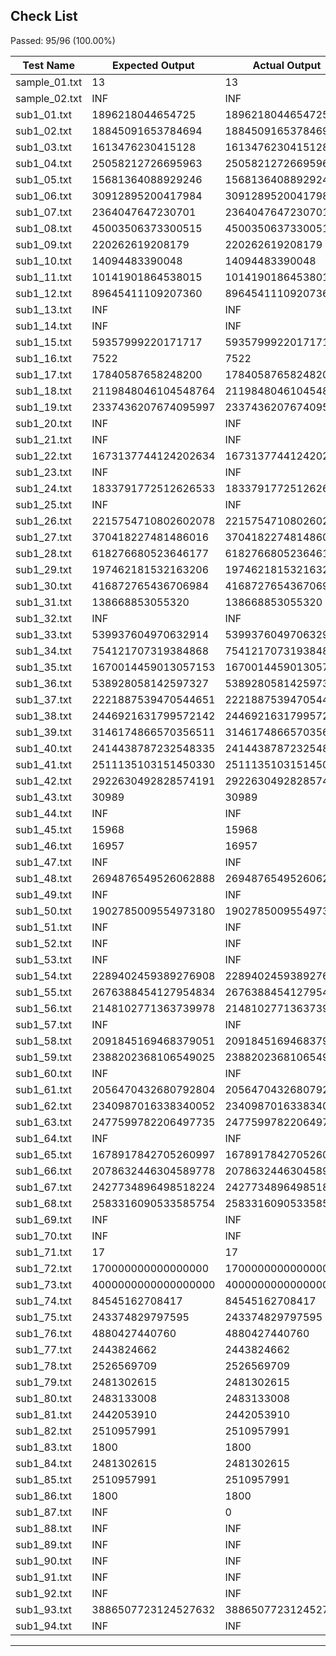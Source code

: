 ## Check List

Passed: 95/96 (100.00%)

| Test Name       | Expected Output | Actual Output | Result |
|-----------------|-----------------|---------------|--------|
| sample_01.txt   | 13              | 13            | PASS |
| sample_02.txt   | INF             | INF           | PASS |
| sub1_01.txt     | 1896218044654725 | 1896218044654725 | PASS |
| sub1_02.txt     | 18845091653784694 | 18845091653784694 | PASS |
| sub1_03.txt     | 1613476230415128 | 1613476230415128 | PASS |
| sub1_04.txt     | 25058212726695963 | 25058212726695963 | PASS |
| sub1_05.txt     | 15681364088929246 | 15681364088929246 | PASS |
| sub1_06.txt     | 30912895200417984 | 30912895200417984 | PASS |
| sub1_07.txt     | 2364047647230701 | 2364047647230701 | PASS |
| sub1_08.txt     | 45003506373300515 | 45003506373300515 | PASS |
| sub1_09.txt     | 220262619208179 | 220262619208179 | PASS |
| sub1_10.txt     | 14094483390048  | 14094483390048 | PASS |
| sub1_11.txt     | 10141901864538015 | 10141901864538015 | PASS |
| sub1_12.txt     | 89645411109207360 | 89645411109207360 | PASS |
| sub1_13.txt     | INF             | INF           | PASS |
| sub1_14.txt     | INF             | INF           | PASS |
| sub1_15.txt     | 59357999220171717 | 59357999220171717 | PASS |
| sub1_16.txt     | 7522            | 7522          | PASS |
| sub1_17.txt     | 17840587658248200 | 17840587658248200 | PASS |
| sub1_18.txt     | 2119848046104548764 | 2119848046104548764 | PASS |
| sub1_19.txt     | 2337436207674095997 | 2337436207674095997 | PASS |
| sub1_20.txt     | INF             | INF           | PASS |
| sub1_21.txt     | INF             | INF           | PASS |
| sub1_22.txt     | 1673137744124202634 | 1673137744124202634 | PASS |
| sub1_23.txt     | INF             | INF           | PASS |
| sub1_24.txt     | 1833791772512626533 | 1833791772512626533 | PASS |
| sub1_25.txt     | INF             | INF           | PASS |
| sub1_26.txt     | 2215754710802602078 | 2215754710802602078 | PASS |
| sub1_27.txt     | 370418227481486016 | 370418227481486016 | PASS |
| sub1_28.txt     | 618276680523646177 | 618276680523646177 | PASS |
| sub1_29.txt     | 197462181532163206 | 197462181532163206 | PASS |
| sub1_30.txt     | 416872765436706984 | 416872765436706984 | PASS |
| sub1_31.txt     | 138668853055320 | 138668853055320 | PASS |
| sub1_32.txt     | INF             | INF           | PASS |
| sub1_33.txt     | 539937604970632914 | 539937604970632914 | PASS |
| sub1_34.txt     | 754121707319384868 | 754121707319384868 | PASS |
| sub1_35.txt     | 1670014459013057153 | 1670014459013057153 | PASS |
| sub1_36.txt     | 538928058142597327 | 538928058142597327 | PASS |
| sub1_37.txt     | 2221887539470544651 | 2221887539470544651 | PASS |
| sub1_38.txt     | 2446921631799572142 | 2446921631799572142 | PASS |
| sub1_39.txt     | 3146174866570356511 | 3146174866570356511 | PASS |
| sub1_40.txt     | 2414438787232548335 | 2414438787232548335 | PASS |
| sub1_41.txt     | 2511135103151450330 | 2511135103151450330 | PASS |
| sub1_42.txt     | 2922630492828574191 | 2922630492828574191 | PASS |
| sub1_43.txt     | 30989           | 30989         | PASS |
| sub1_44.txt     | INF             | INF           | PASS |
| sub1_45.txt     | 15968           | 15968         | PASS |
| sub1_46.txt     | 16957           | 16957         | PASS |
| sub1_47.txt     | INF             | INF           | PASS |
| sub1_48.txt     | 2694876549526062888 | 2694876549526062888 | PASS |
| sub1_49.txt     | INF             | INF           | PASS |
| sub1_50.txt     | 1902785009554973180 | 1902785009554973180 | PASS |
| sub1_51.txt     | INF             | INF           | PASS |
| sub1_52.txt     | INF             | INF           | PASS |
| sub1_53.txt     | INF             | INF           | PASS |
| sub1_54.txt     | 2289402459389276908 | 2289402459389276908 | PASS |
| sub1_55.txt     | 2676388454127954834 | 2676388454127954834 | PASS |
| sub1_56.txt     | 2148102771363739978 | 2148102771363739978 | PASS |
| sub1_57.txt     | INF             | INF           | PASS |
| sub1_58.txt     | 2091845169468379051 | 2091845169468379051 | PASS |
| sub1_59.txt     | 2388202368106549025 | 2388202368106549025 | PASS |
| sub1_60.txt     | INF             | INF           | PASS |
| sub1_61.txt     | 2056470432680792804 | 2056470432680792804 | PASS |
| sub1_62.txt     | 2340987016338340052 | 2340987016338340052 | PASS |
| sub1_63.txt     | 2477599782206497735 | 2477599782206497735 | PASS |
| sub1_64.txt     | INF             | INF           | PASS |
| sub1_65.txt     | 1678917842705260997 | 1678917842705260997 | PASS |
| sub1_66.txt     | 2078632446304589778 | 2078632446304589778 | PASS |
| sub1_67.txt     | 2427734896498518224 | 2427734896498518224 | PASS |
| sub1_68.txt     | 2583316090533585754 | 2583316090533585754 | PASS |
| sub1_69.txt     | INF             | INF           | PASS |
| sub1_70.txt     | INF             | INF           | PASS |
| sub1_71.txt     | 17              | 17            | PASS |
| sub1_72.txt     | 170000000000000000 | 170000000000000000 | PASS |
| sub1_73.txt     | 4000000000000000000 | 4000000000000000000 | PASS |
| sub1_74.txt     | 84545162708417  | 84545162708417 | PASS |
| sub1_75.txt     | 243374829797595 | 243374829797595 | PASS |
| sub1_76.txt     | 4880427440760   | 4880427440760 | PASS |
| sub1_77.txt     | 2443824662      | 2443824662    | PASS |
| sub1_78.txt     | 2526569709      | 2526569709    | PASS |
| sub1_79.txt     | 2481302615      | 2481302615    | PASS |
| sub1_80.txt     | 2483133008      | 2483133008    | PASS |
| sub1_81.txt     | 2442053910      | 2442053910    | PASS |
| sub1_82.txt     | 2510957991      | 2510957991    | PASS |
| sub1_83.txt     | 1800            | 1800          | PASS |
| sub1_84.txt     | 2481302615      | 2481302615    | PASS |
| sub1_85.txt     | 2510957991      | 2510957991    | PASS |
| sub1_86.txt     | 1800            | 1800          | PASS |
| sub1_87.txt     | INF             | 0             | FAIL |
| sub1_88.txt     | INF             | INF           | PASS |
| sub1_89.txt     | INF             | INF           | PASS |
| sub1_90.txt     | INF             | INF           | PASS |
| sub1_91.txt     | INF             | INF           | PASS |
| sub1_92.txt     | INF             | INF           | PASS |
| sub1_93.txt     | 3886507723124527632 | 3886507723124527632 | PASS |
| sub1_94.txt     | INF             | INF           | PASS |
----------------------------------------------------------------------